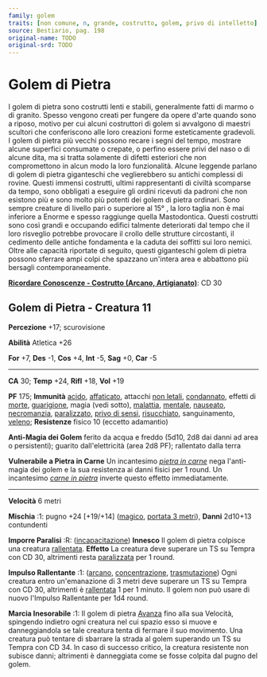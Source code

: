 ```yaml
---
family: golem
traits: [non comune, n, grande, costrutto, golem, privo di intelletto]
source: Bestiario, pag. 198
original-name: TODO
original-srd: TODO
---
```


# Golem di Pietra

I golem di pietra sono costrutti lenti e stabili, generalmente fatti di marmo o
di granito. Spesso vengono creati per fungere da opere d'arte quando sono a
riposo, motivo per cui alcuni costruttori di golem si avvalgono di maestri
scultori che conferiscono alle loro creazioni forme esteticamente gradevoli. I
golem di pietra più vecchi possono recare i segni del tempo, mostrare alcune
superfici consumate o crepate, o perfino essere privi del naso o di alcune dita,
ma si tratta solamente di difetti esteriori che non compromettono in alcun modo
la loro funzionalità. Alcune leggende parlano di golem di pietra giganteschi che
veglierebbero su antichi complessi di rovine. Questi immensi costrutti, ultimi
rappresentanti di civiltà scomparse da tempo, sono obbligati a eseguire gli
ordini ricevuti da padroni che non esistono più e sono molto più potenti dei
golem di pietra ordinari. Sono sempre creature di livello pari o superiore al
15° , la loro taglia non è mai inferiore a Enorme e spesso raggiunge quella
Mastodontica. Questi costrutti sono così grandi e occupando edifici talmente
deteriorati dal tempo che il loro risveglio potrebbe provocare il crollo delle
strutture circostanti, il cedimento delle antiche fondamenta e la caduta dei
soffitti sui loro nemici. Oltre alle capacità riportate di seguito, questi
giganteschi golem di pietra possono sferrare ampi colpi che spazzano un'intera
area e abbattono più bersagli contemporaneamente.

**[Ricordare Conoscenze - Costrutto (Arcano, Artigianato)](/azioni/ricordare-conoscenze)**:
CD 30

## Golem di Pietra - Creatura 11

**Percezione** +17; scurovisione

**Abilità** Atletica +26

**For** +7, **Des** -1, **Cos** +4, **Int** -5, **Sag** +0, **Car** -5

---

**CA** 30; **Temp** +24, **Rifl** +18, **Vol** +19

**PF** 175; **Immunità** [acido](/tratti/acido),
[affaticato](/condizioni/affaticato), attacchi [non letali](/tratti/non-letale),
[condannato](/condizioni/condannato), effetti di [morte](/tratti/morte),
[guarigione](/tratti/guarigione), magia (vedi sotto),
[malattia](/tratti/malattia), [mentale](/tratti/mentale),
[nauseato](/condizioni/nauseato), [necromanzia](/tratti/necromanzia),
[paralizzato](/condizioni/paralizzato),
[privo di sensi](/condizioni/privo-di-sensi),
[risucchiato](/condizioni/risucchiato), sanguinamento, [veleno](/tratti/veleno);
**Resistenze** fisico 10 (eccetto adamantio)

**Anti-Magia dei Golem** ferito da acqua e freddo (5d10, 2d8 dai danni ad area o
persistenti); guarito dall'elettricità (area 2d8 PF); rallentato dalla terra

**Vulnerabile a Pietra in Carne** Un incantesimo
_[pietra in carne](/incantesimi/pietra-in-carne)_ nega l'anti-magia dei golem e
la sua resistenza ai danni fisici per 1 round. Un incantesimo
_[carne in pietra](/incantesimi/carne-in-pietra)_ inverte questo effetto
immediatamente.

---

**Velocità** 6 metri

**Mischia** :1: pugno +24 \[+19/+14] ([magico](/tratti/magico),
[portata 3 metri](/tratti/portata)), **Danni** 2d10+13 contundenti

**Imporre Paralisi** :R: ([incapacitazione](/tratti/incapacitazione))
**Innesco** Il golem di pietra colpisce una creatura
[rallentata](/condizioni/rallentato). **Effetto** La creatura deve superare un
TS su Tempra con CD 30, altrimenti resta [paralizzata](/condizioni/paralizzato)
per 1 round.

**Impulso Rallentante** :1: ([arcano](/tratti/arcano),
[concentrazione](/tratti/concentrazione),
[trasmutazione](/tratti/trasmutazione)) Ogni creatura entro un'emanazione di 3
metri deve superare un TS su Tempra con CD 30, altrimenti è
[rallentata](/condizioni/rallentato) 1 per 1 minuto. Il golem non può usare di
nuovo l'Impulso Rallentante per 1d4 round.

**Marcia Inesorabile** :1: Il golem di pietra [Avanza](/azioni/avanzare) fino
alla sua Velocità, spingendo indietro ogni creatura nel cui spazio esso si muove
e danneggiandola se tale creatura tenta di fermare il suo movimento. Una
creatura può tentare di sbarrare la strada al golem superando un TS su Tempra
con CD 34. ln caso di successo critico, la creatura resistente non subisce
danni; altrimenti è danneggiata come se fosse colpita dal pugno del golem.
